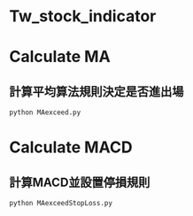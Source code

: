 # Tw_stock_indicator

# Calculate MA
## 計算平均算法規則決定是否進出場
```
python MAexceed.py
```

# Calculate MACD
## 計算MACD並設置停損規則
```
python MAexceedStopLoss.py
```
